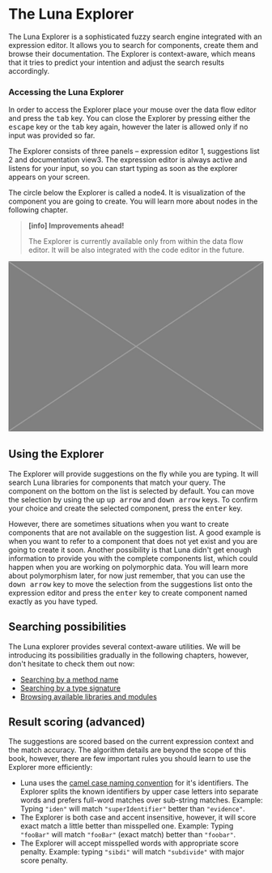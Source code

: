 # The Luna Explorer

The Luna Explorer is a sophisticated fuzzy search engine integrated with an expression editor. It allows you to search for components, create them and browse their documentation. The Explorer is context-aware, which means that it tries to predict your intention and adjust the search results accordingly. 

### Accessing the Luna Explorer

In order to access the Explorer place your mouse over the data flow editor and press the <kbd>tab</kbd> key. You can close the Explorer by pressing either the <kbd>escape</kbd> key or the <kbd>tab</kbd> key again, however the later is allowed only if no input was provided so far. 

The Explorer consists of three panels – expression editor <span class="uiref">1</span>, suggestions list <span class="uiref">2</span> and documentation view<span class="uiref">3</span>. The expression editor is always active and listens for your input, so you can start typing as soon as the explorer appears on your screen.

The circle below the Explorer is called a node<span class="uiref">4</span>. It is visualization of the component you are going to create. You will learn more about nodes in the following chapter.

> **[info] Improvements ahead!**
>
> The Explorer is currently available only from within the data flow editor. It will be also integrated with the code editor in the future.


![](/assets/placeholder.jpg)


## Using the Explorer
The Explorer will provide suggestions on the fly while you are typing. It will search Luna libraries for components that match your query. The component on the bottom on the list is selected by default. You can move the selection by using the up <kbd>up arrow</kbd> and <kbd>down arrow</kbd> keys. To confirm your choice and create the selected component, press the <kbd>enter</kbd> key.

However, there are sometimes situations when you want to create components that are not available on the suggestion list. A good example is when you want to refer to a component that does not yet exist and you are going to create it soon. Another possibility is that Luna didn't get enough information to provide you with the complete components list, which could happen when you are working on polymorphic data. You will learn more about polymorphism later, for now just remember, that you can use the <kbd>down arrow</kbd> key to move the selection from the suggestions list onto the expression editor and press the <kbd>enter</kbd> key to create component named exactly as you have typed.


## Searching possibilities
The Luna explorer provides several context-aware utilities. We will be introducing its possibilities gradually in the following chapters, however, don't hesitate to check them out now:

* [Searching by a method name](dummy.md)
* [Searching by a type signature](dummy.md)
* [Browsing available libraries and modules](dummy.md)


## Result scoring (advanced)
The suggestions are scored based on the current expression context and the match accuracy. The algorithm details are beyond the scope of this book, however, there are few important rules you should learn to use the Explorer more efficiently:

* Luna uses the [camel case naming convention](dummy.md) for it's identifiers. The Explorer splits the known identifiers by upper case letters into separate words and prefers full-word matches over sub-string matches.
Example: Typing `"iden"` will match `"superIdentifier"` better than `"evidence"`.
* The Explorer is both case and accent insensitive, however, it will score exact match a little better than misspelled one.
Example: Typing `"fooBar"` will match `"fooBar"` (exact match) better than `"foobar"`.
* The Explorer will accept misspelled words with appropriate score penalty.
Example: typing `"sibdi"` will match `"subdivide"` with major score penalty.




